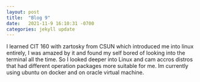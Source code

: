 ```yaml
---
layout: post
title:  "Blog 9"
date:   2021-11-9 16:10:31 -0700
categories: jekyll update
---
```


I learned CIT 160 with zartosky from CSUN which introduced me into linux entirely, I was amazed by it and found my self bored of looking into the terminal all the time. So I looked deeper into Linux and cam accros distros that had different operation packages more suitable for me. Im currently using ubuntu on docker and on oracle virtual machine. 